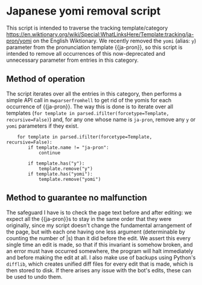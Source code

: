 # Japanese yomi removal script
This script is intended to traverse the tracking template/category https://en.wiktionary.org/wiki/Special:WhatLinksHere/Template:tracking/ja-pron/yomi on the English Wiktionary.
We recently removed the `yomi` (alias: `y`) parameter from the pronunciation template {{ja-pron}}, so this script is intended to remove all occurrences of this
now-deprecated and unnecessary parameter from entries in this category.

## Method of operation
The script iterates over all the entries in this category, then performs a simple API call in `mwparserfromhell` to get rid of the yomis for each occurrence of {{ja-pron}}.
The way this is done is to iterate over all templates (`for template in parsed.ifilter(forcetype=Template, recursive=False)`) and, for any one whose
name is `ja-pron`, remove any `y` or `yomi` parameters if they exist.
```
    for template in parsed.ifilter(forcetype=Template, recursive=False):
        if template.name != "ja-pron":
            continue

        if template.has("y"):
            template.remove("y")
        if template.has("yomi"):
            template.remove("yomi")
```

## Method to guarantee no malfunction
The safeguard I have is to check the page text before and after editing: we expect all the {{ja-pron}}s to stay in the same order
that they were originally, since my script doesn't change the fundamental arrangement of the page, but with each one having one less argument
(determinable by counting the number of |s) than it did before the edit. We assert this every single time an edit is made, so that if this invariant
is somehow broken, and an error must have occurred somewhere, the program will halt immediately and before making the edit at all.
I also make use of backups using Python's `difflib`, which creates unified diff files for every edit that is made, which is then stored to disk.
If there arises any issue with the bot's edits, these can be used to undo them.
